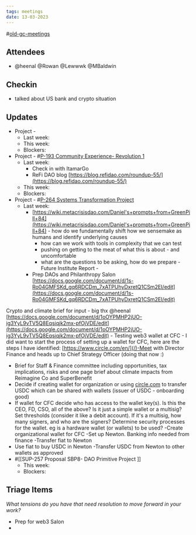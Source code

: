 ```yaml
---
tags: meetings
date: 13-03-2023
---
```

#[old-gc-meetings](/notes/general-circle/old-gc-meetings/old-gc-meetings.md) 
## Attendees
- @heenal @Rowan  @Lewwwk @MBaldwin 

## Checkin
- talked about US bank and crypto situation 

## Updates
- Project - 
	- Last week: 
	- This week:
	- Blockers:
- Project - #[P-193 Community Experience- Revolution 1](P-193%20Community%20Experience-%20Revolution%201) 
	- Last week: 
		- Check in with ItamarGo
		- ReFi DAO blog [https://blog.refidao.com/roundup-55/](https://blog.refidao.com/roundup-55/) 
	- This week:
	- Blockers:
- Project - #[P-264 Systems Transformation Project](P-264%20Systems%20Transformation%20Project) 
	- Last week: 
		- [https://wiki.metacrisisdao.com/Daniel's+prompts+from+GreenPill+84](https://wiki.metacrisisdao.com/Daniel's+prompts+from+GreenPill+84) - how do we fundamentally shift how we sensemake as humans and identify underlying causes
			- how can we work with tools in complexity that we can test 
			- pushing on getting to the meat of what this is about - and uncomfortable
			- what are the questions to be asking, how do we prepare - Future Institute Report -
		- Prep DAOs and Philanthropy Salon [https://docs.google.com/document/d/1s-Ro04GMFSKd_gq6RDCDm_7xATPUhyDxretQ1CSm2EI/edit](https://docs.google.com/document/d/1s-Ro04GMFSKd_gq6RDCDm_7xATPUhyDxretQ1CSm2EI/edit) 

Crypto and climate brief for input - big thx @heenal [https://docs.google.com/document/d/1oOYPMHP2jUO-ig3YyL9vTV5Q8Eqsiqjk2mx-pfOjVDE/edit](https://docs.google.com/document/d/1oOYPMHP2jUO-ig3YyL9vTV5Q8Eqsiqjk2mx-pfOjVDE/edit) 
		- Testing web3 wallet at CFC
			- I did want to start the process of setting up a wallet for CFC, here are the steps I have identified: [https://www.circle.com/en/](/)-Meet with Director Finance and heads up to Chief Strategy Officer (doing that now :)
- Brief for Staff & Finance committee including opportunities, tax implications, risks and one page brief about climate impacts from Reimagine Co and SuperBenefit
- Decide if creating wallet for organization or using [circle.com](/) to transfer USDC which can be shared with wallets (issuer of USDC - onboarding good)
- If wallet for CFC decide who has access to the wallet key(s). Is this the CEO, FD, CSO, all of the above? Is it just a simple wallet or a multisig? Set thresholds (consider it like a debit account). If it's a multisig, how many signers, and who are the signers? Determine security processes for the wallet. eg is a hardware wallet (or wallets) to be used?
-Create organizational wallet for CFC
-Set up Newton. Banking info needed from finance
-Transfer fiat to Newton
-  Use fiat to buy USDC in Newton 
-Transfer USDC from Newton to other wallets as approved
- #[[SUP-257 Proposal SBP8- DAO Primitive Project
]]
	- This week: 
	- Blockers:

## Triage Items
_What tensions do you have that need resolution to move forward in your work?_
- Prep for web3 Salon
- 
